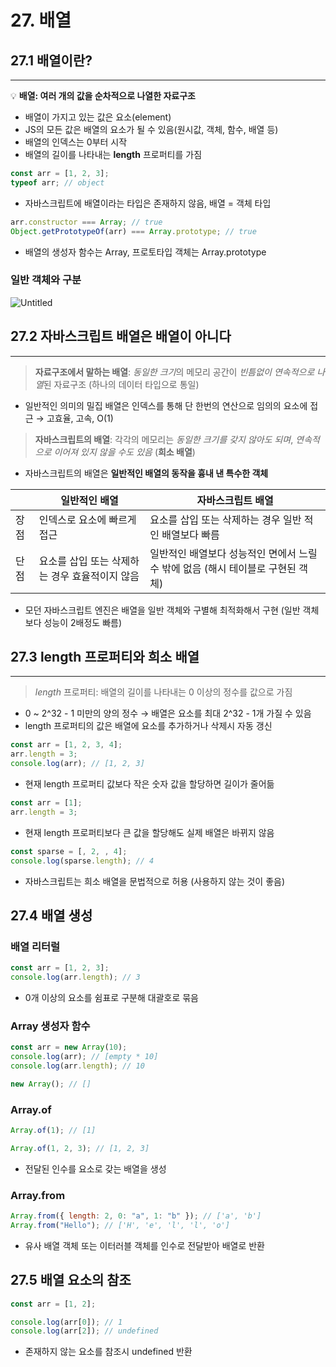 # 27. 배열

## 27.1 배열이란?

---

<aside>
💡 <b>배열: 여러 개의 값을 순차적으로 나열한 자료구조</b>

</aside>

- 배열이 가지고 있는 값은 요소(element)
- JS의 모든 값은 배열의 요소가 될 수 있음(원시값, 객체, 함수, 배열 등)
- 배열의 인덱스는 0부터 시작
- 배열의 길이를 나타내는 **length** 프로퍼티를 가짐

```jsx
const arr = [1, 2, 3];
typeof arr; // object
```

- 자바스크립트에 배열이라는 타입은 존재하지 않음, 배열 = 객체 타입

```jsx
arr.constructor === Array; // true
Object.getPrototypeOf(arr) === Array.prototype; // true
```

- 배열의 생성자 함수는 Array, 프로토타입 객체는 Array.prototype

### 일반 객체와 구분

![Untitled](https://prod-files-secure.s3.us-west-2.amazonaws.com/7fcc553f-a6b8-4870-a93c-292d8556f276/bdf19881-3b25-4d77-ab1d-b85889fbd573/Untitled.png)

## 27.2 자바스크립트 배열은 배열이 아니다

---

> **자료구조에서 말하는 배열**: *동일한 크기*의 메모리 공간이 *빈틈없이 연속적으로 나열*된 자료구조 (하나의 데이터 타입으로 통일)

- 일반적인 의미의 밀집 배열은 인덱스를 통해 단 한번의 연산으로 임의의 요소에 접근 → 고효율, 고속, O(1)

> **자바스크립트의 배열**: 각각의 메모리는 _동일한 크기를 갖지 않아도 되며_, _연속적으로 이어져 있지 않을 수도 있음_ (**희소 배열**)

- 자바스크립트의 배열은 **일반적인 배열의 동작을 흉내 낸 특수한 객체**

|      | 일반적인 배열                                  | 자바스크립트 배열                                                               |
| ---- | ---------------------------------------------- | ------------------------------------------------------------------------------- |
| 장점 | 인덱스로 요소에 빠르게 접근                    | 요소를 삽입 또는 삭제하는 경우 일반 적인 배열보다 빠름                          |
| 단점 | 요소를 삽입 또는 삭제하는 경우 효율적이지 않음 | 일반적인 배열보다 성능적인 면에서 느릴 수 밖에 없음 (해시 테이블로 구현된 객체) |

- 모던 자바스크립트 엔진은 배열을 일반 객체와 구별해 최적화해서 구현 (일반 객체보다 성능이 2배정도 빠름)

## 27.3 length 프로퍼티와 희소 배열

---

> _length_ 프로퍼티: 배열의 길이를 나타내는 0 이상의 정수를 값으로 가짐

- 0 ~ 2^32 - 1 미만의 양의 정수
  → 배열은 요소를 최대 2^32 - 1개 가질 수 있음
- length 프로퍼티의 값은 배열에 요소를 추가하거나 삭제시 자동 갱신

```jsx
const arr = [1, 2, 3, 4];
arr.length = 3;
console.log(arr); // [1, 2, 3]
```

- 현재 length 프로퍼티 값보다 작은 숫자 값을 할당하면 길이가 줄어듦

```jsx
const arr = [1];
arr.length = 3;
```

- 현재 length 프로퍼티보다 큰 값을 할당해도 실제 배열은 바뀌지 않음

```jsx
const sparse = [, 2, , 4];
console.log(sparse.length); // 4
```

- 자바스크립트는 희소 배열을 문법적으로 허용 (사용하지 않는 것이 좋음)

## 27.4 배열 생성

### 배열 리터럴

```jsx
const arr = [1, 2, 3];
console.log(arr.length); // 3
```

- 0개 이상의 요소를 쉼표로 구분해 대괄호로 묶음

### Array 생성자 함수

```jsx
const arr = new Array(10);
console.log(arr); // [empty * 10]
console.log(arr.length); // 10

new Array(); // []
```

### Array.of

```jsx
Array.of(1); // [1]

Array.of(1, 2, 3); // [1, 2, 3]
```

- 전달된 인수를 요소로 갖는 배열을 생성

### Array.from

```jsx
Array.from({ length: 2, 0: "a", 1: "b" }); // ['a', 'b']
Array.from("Hello"); // ['H', 'e', 'l', 'l', 'o']
```

- 유사 배열 객체 또는 이터러블 객체를 인수로 전달받아 배열로 반환

## 27.5 배열 요소의 참조

```jsx
const arr = [1, 2];

console.log(arr[0]); // 1
console.log(arr[2]); // undefined
```

- 존재하지 않는 요소를 참조시 undefined 반환
